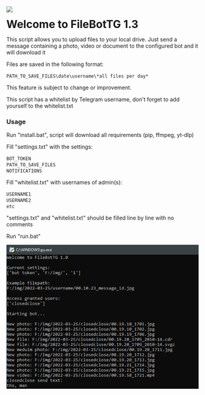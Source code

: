 <img src="[https://example.com/logo.png](https://raw.githubusercontent.com/ClosedClose/FileBotTG/refs/heads/main/icons/icon_48.png)" height="48" style="vertical-align: middle; margin-right: 10px;"> <h1 style="display: inline;">Welcome to FileBotTG 1.3</h1>

This script allows you to upload files to your local drive. 
Just send a message containing a photo, video or document to the configured bot and it will download it 

Files are saved in the following format:
```
PATH_TO_SAVE_FILES\date\username\*all files per day*
```
This feature is subject to change or improvement. 


This script has a whitelist by Telegram username, don't forget to add yourself to the whitelist.txt 

### Usage

Run "install.bat", script will download all requirements (pip, ffmpeg, yt-dlp) 

Fill "settings.txt" with the settings:
```
BOT_TOKEN 
PATH_TO_SAVE_FILES
NOTIFICATIONS
```

Fill "whitelist.txt" with usernames of admin(s):
```
USERNAME1
USERNAME2
etc
```
"settings.txt" and "whitelist.txt" should be filled line by line with no comments

Run "run.bat"

![cover](/cover.png)





